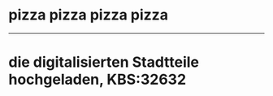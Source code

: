# pizza pizza pizza pizza

____________________________________

# die digitalisierten Stadtteile hochgeladen, KBS:32632